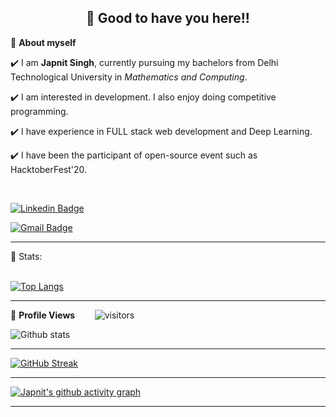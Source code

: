 <!-- README FILE CODE -->

<!-- WAKING HAND WITH GOOD TO HAVE YOU TEXT-->
<h2 align=center>👋 Good to have you here!!</h2>


<!--ABOUT ME CODE-->
🌱 **About myself**<br>

✔️ I am **Japnit Singh**, currently pursuing my bachelors from Delhi Technological University in *Mathematics and Computing*. <br>

✔️ I am interested in development. I also enjoy doing competitive programming. <br>

✔️ I have experience in FULL stack web development and Deep Learning.<br>

✔️ I have been the participant of  open-source event such as HacktoberFest'20.

<br>


<!-- NOMINATION FOR STAR GIT LINK CODE
<a href="https://stars.github.com/nominate/">You love what you see , Nominate me for GitHub Star </a> -->


<!-- SOCAIL MEDIA HANDLES -->
[![Linkedin Badge](https://img.shields.io/badge/-JapnitSingh-blue?style=flat-square&logo=Linkedin&logoColor=white&link=https://www.linkedin.com/in/japnitsingh/)](https://www.linkedin.com/in/japnitsingh/)

[![Gmail Badge](https://img.shields.io/badge/-japnit2012@gmail.com-c14438?style=flat-square&logo=Gmail&logoColor=white&link=mailto:japnit2012@gmail.com)](mailto:japnit2012@gmail.com)

---

<!-- STATISTICS ABOUT PROFILE -->

 📶 Stats:<br><br>
 
 
<!--  TOP LANGUAGES STATISTICS -->
 [![Top Langs](https://github-readme-stats.vercel.app/api/top-langs/?username=sarthak-1503&count_private=true&theme=algolia&langs_count=7&exclude_repo=Handwritten_digits,Tak2-IIIT-DELHI)](https://github.com/japnit01/github-readme-stats)
 
 ---
 
<!--  PROFILES VIEWS -->
🌱 **Profile Views**&nbsp;&nbsp;&nbsp;&nbsp;&nbsp;&nbsp;&nbsp;
![visitors](https://profile-counter.glitch.me/sarthak-1503/count.svg?align=center)


<!-- GITHUB STATISTICS -->
 ![Github stats](https://github-readme-stats.vercel.app/api?username=sarthak-1503&count_private=true&show_icons=true&theme=algolia)  
 
 
 <hr>
 
<!--  CONTRIBUTION AND STREAK BLOCK -->
 [![GitHub Streak](https://github-readme-streak-stats.herokuapp.com/?user=sarthak-1503&currStreakNum=2FD3EB&fire=pink&sideLabels=F00&theme=algolia)](https://git.io/streak-stats)       
         

---
 
<!-- ACTIVITY GRAPH TRACKER -->
[![Japnit's github activity graph](https://activity-graph.herokuapp.com/graph?username=sarthak-1503&theme=redical)](https://github.com/sarthak-1503/github-readme-activity-graph)

  

---
  </code>
</p>


